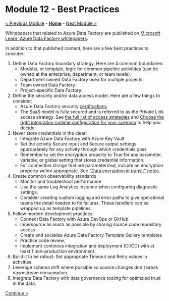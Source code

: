 # Module 12 - Best Practices

[< Previous Module](../modules/module11.md) - **[Home](../README.md)** - [Next Module >](../modules/module13.md)

Whitepapers that related to Azure Data Factory are published on [Microsoft Learn: Azure Data Factory whitepapers](https://learn.microsoft.com/en-us/azure/data-factory/whitepapers).

In addition to that published content, here are a few best practices to consider:

1. Define Data Factory boundary strategy. Here are 4 common boundaries:
    - Modular, or template, logic for common pipeline activitites (can be owned at the enterprise, department, or team levels).
    - Department owned Data Factory used for multiple projects.
    - Team owned Data Factory.
    - Project-specific Data Factory.
1. Define the security and/or data access model. Here are a few things to consider:
    - Azure Data Factory security [certifications](https://learn.microsoft.com/en-us/azure/data-factory/data-movement-security-considerations)
    - The SaaS model is fully secured and is referred to as the Private Link access strategy. See [the full list of access strategies](https://learn.microsoft.com/en-us/azure/data-factory/data-access-strategies#data-access-strategies-through-azure-data-factory) and [Choose the right integration runtime configuration for your scenario](https://learn.microsoft.com/en-us/azure/data-factory/choose-the-right-integration-runtime-configuration) to help you decide.
1. Never store credentials in the clear: 
    - Integrate Azure Data Factory with Azure Key Vault
    - Set the activity Secure input and Secure output settings appropriately for any activity through which credentials pass
    - Remember to set the encryption property to True for any parameter, variable, or global setting that stores credential information.
    - For connection strings that are parameterized, include an encryption property wehre appropriate. See ["Data encryption in transit" notes](https://learn.microsoft.com/en-us/azure/data-factory/data-movement-security-considerations#data-encryption-in-transit).
1. Create common observability standards
    - Monitor and troubleshoot performance
    - Use the same Log Analytics instance when configuring diagnostic settings.
    - Consider creating custom logging and error paths to give operational teams the detail needed to fix failures. These handlers can be wrapped up as template pipelines.
1. Follow modern development practices:
    - Connect Data Factory with Azure DevOps or GitHub.
    - Innersource as much as possible by sharing source code repository access
    - Create and socialize Azure Data Factory Template Gallery templates
    - Practice code review.
    - Implement continous integration and deployment (CI/CD) with at least 1 non-production environment.
1. Build it to be robust: Set appropriate Timeout and Retry values in activities.
1. Leverage schema drift where possible so source changes don't break downstream consumption.
1. Integrate Data Factory with data governance tooling for optimzied trust in the data.



[Continue >](../modules/module13.md)